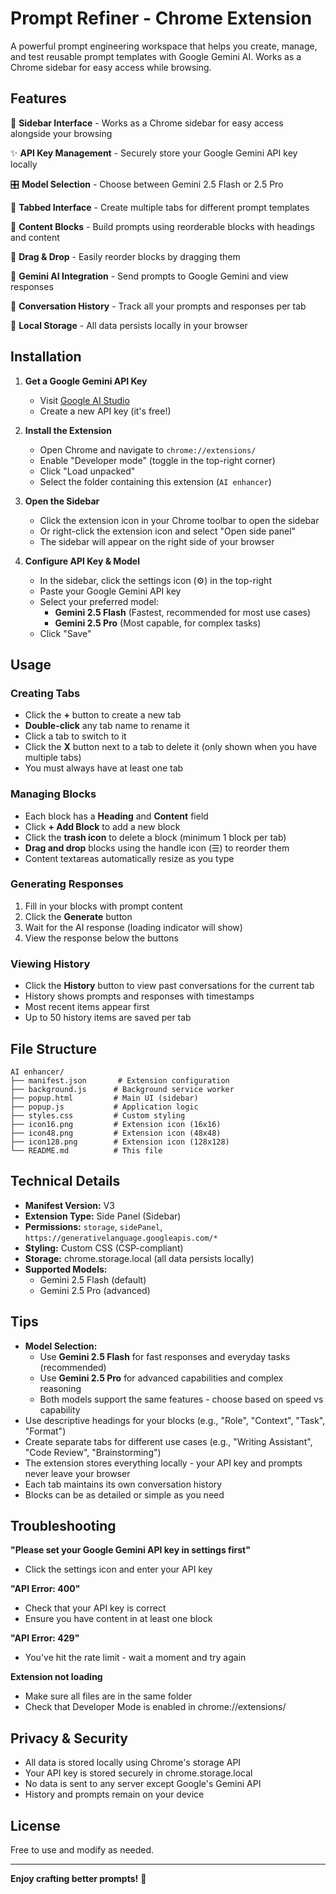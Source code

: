 # Prompt Refiner - Chrome Extension

A powerful prompt engineering workspace that helps you create, manage, and test reusable prompt templates with Google Gemini AI. Works as a Chrome sidebar for easy access while browsing.

## Features

🎨 **Sidebar Interface** - Works as a Chrome sidebar for easy access alongside your browsing

✨ **API Key Management** - Securely store your Google Gemini API key locally

🎛️ **Model Selection** - Choose between Gemini 2.5 Flash or 2.5 Pro

📑 **Tabbed Interface** - Create multiple tabs for different prompt templates

🧩 **Content Blocks** - Build prompts using reorderable blocks with headings and content

🎯 **Drag & Drop** - Easily reorder blocks by dragging them

🤖 **Gemini AI Integration** - Send prompts to Google Gemini and view responses

📜 **Conversation History** - Track all your prompts and responses per tab

💾 **Local Storage** - All data persists locally in your browser

## Installation

1. **Get a Google Gemini API Key**
   - Visit [Google AI Studio](https://makersuite.google.com/app/apikey)
   - Create a new API key (it's free!)

2. **Install the Extension**
   - Open Chrome and navigate to `chrome://extensions/`
   - Enable "Developer mode" (toggle in the top-right corner)
   - Click "Load unpacked"
   - Select the folder containing this extension (`AI enhancer`)

3. **Open the Sidebar**
   - Click the extension icon in your Chrome toolbar to open the sidebar
   - Or right-click the extension icon and select "Open side panel"
   - The sidebar will appear on the right side of your browser

4. **Configure API Key & Model**
   - In the sidebar, click the settings icon (⚙️) in the top-right
   - Paste your Google Gemini API key
   - Select your preferred model:
     - **Gemini 2.5 Flash** (Fastest, recommended for most use cases)
     - **Gemini 2.5 Pro** (Most capable, for complex tasks)
   - Click "Save"

## Usage

### Creating Tabs
- Click the **+** button to create a new tab
- **Double-click** any tab name to rename it
- Click a tab to switch to it
- Click the **X** button next to a tab to delete it (only shown when you have multiple tabs)
- You must always have at least one tab

### Managing Blocks
- Each block has a **Heading** and **Content** field
- Click **+ Add Block** to add a new block
- Click the **trash icon** to delete a block (minimum 1 block per tab)
- **Drag and drop** blocks using the handle icon (☰) to reorder them
- Content textareas automatically resize as you type

### Generating Responses
1. Fill in your blocks with prompt content
2. Click the **Generate** button
3. Wait for the AI response (loading indicator will show)
4. View the response below the buttons

### Viewing History
- Click the **History** button to view past conversations for the current tab
- History shows prompts and responses with timestamps
- Most recent items appear first
- Up to 50 history items are saved per tab

## File Structure

```
AI enhancer/
├── manifest.json       # Extension configuration
├── background.js      # Background service worker
├── popup.html         # Main UI (sidebar)
├── popup.js           # Application logic
├── styles.css         # Custom styling
├── icon16.png         # Extension icon (16x16)
├── icon48.png         # Extension icon (48x48)
├── icon128.png        # Extension icon (128x128)
└── README.md          # This file
```

## Technical Details

- **Manifest Version:** V3
- **Extension Type:** Side Panel (Sidebar)
- **Permissions:** `storage`, `sidePanel`, `https://generativelanguage.googleapis.com/*`
- **Styling:** Custom CSS (CSP-compliant)
- **Storage:** chrome.storage.local (all data persists locally)
- **Supported Models:** 
  - Gemini 2.5 Flash (default)
  - Gemini 2.5 Pro (advanced)

## Tips

- **Model Selection:**
  - Use **Gemini 2.5 Flash** for fast responses and everyday tasks (recommended)
  - Use **Gemini 2.5 Pro** for advanced capabilities and complex reasoning
  - Both models support the same features - choose based on speed vs capability
- Use descriptive headings for your blocks (e.g., "Role", "Context", "Task", "Format")
- Create separate tabs for different use cases (e.g., "Writing Assistant", "Code Review", "Brainstorming")
- The extension stores everything locally - your API key and prompts never leave your browser
- Each tab maintains its own conversation history
- Blocks can be as detailed or simple as you need

## Troubleshooting

**"Please set your Google Gemini API key in settings first"**
- Click the settings icon and enter your API key

**"API Error: 400"**
- Check that your API key is correct
- Ensure you have content in at least one block

**"API Error: 429"**
- You've hit the rate limit - wait a moment and try again

**Extension not loading**
- Make sure all files are in the same folder
- Check that Developer Mode is enabled in chrome://extensions/

## Privacy & Security

- All data is stored locally using Chrome's storage API
- Your API key is stored securely in chrome.storage.local
- No data is sent to any server except Google's Gemini API
- History and prompts remain on your device

## License

Free to use and modify as needed.

---

**Enjoy crafting better prompts!** 🚀

